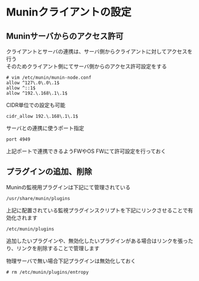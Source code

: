 # Muninクライアントの設定

## Muninサーバからのアクセス許可
クライアントとサーバの連携は、サーバ側からクライアントに対してアクセスを行う  
そのためクライアント側にてサーバ側からのアクセス許可設定をする  

```
# vim /etc/munin/munin-node.conf
allow ^127\.0\.0\.1$
allow ^::1$
allow ^192.\.168\.1\.1$
```

CIDR単位での設定も可能  

```
cidr_allow 192.\.168\.1\.1$
```

サーバとの連携に使うポート指定

```
port 4949
```

上記ポートで連携できるようFWやOS FWにて許可設定を行っておく  

## プラグインの追加、削除
Muninの監視用プラグインは下記にて管理されている  

```
/usr/share/munin/plugins
```

上記に配置されている監視プラグインスクリプトを下記にリンクさせることで有効化されます  

```
/etc/munin/plugins
```

追加したいプラグインや、無効化したいプラグインがある場合はリンクを張ったり、リンクを削除することで管理します

物理サーバで無い場合下記プラグインは無効化しておく  

```
# rm /etc/munin/plugins/entropy
```
